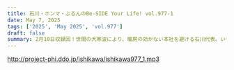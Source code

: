 ```yaml
---
title: 石川・ホンマ・ぶるんのBe-SIDE Your Life! vol.977-1
date: May 7, 2025
tags: ['2025', 'May 2025', 'vol.977']
draft: false
summary: 2月10日収録回！世間の大寒波により、暖房の効かない本社を避ける石川代表。いやいや、エアコン修繕の稟議は、アナタが通さなくちゃ！さて、ここ1週間の動向を語っていきます...
---
```


http://project-phi.ddo.jp/ishikawa/ishikawa977_1.mp3